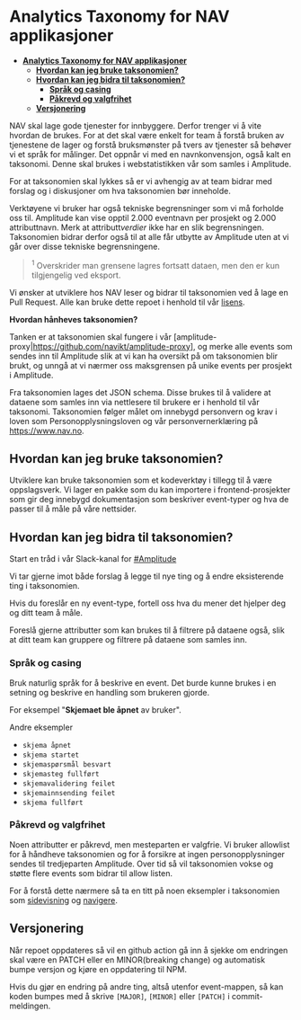 # **Analytics Taxonomy for NAV applikasjoner**

- [**Analytics Taxonomy for NAV applikasjoner**](#analytics-taxonomy-for-nav-applikasjoner)
  - [**Hvordan kan jeg bruke taksonomien?**](#hvordan-kan-jeg-bruke-taksonomien)
  - [**Hvordan kan jeg bidra til taksonomien?**](#hvordan-kan-jeg-bidra-til-taksonomien)
    - [**Språk og casing**](#språk-og-casing)
    - [**Påkrevd og valgfrihet**](#påkrevd-og-valgfrihet)
  - [**Versjonering**](#versjonering)

NAV skal lage gode tjenester for innbyggere. Derfor trenger vi å vite hvordan de brukes. For at det skal være enkelt for team å forstå bruken av tjenestene de lager og forstå bruksmønster på tvers av tjenester så behøver vi et språk for målinger. Det oppnår vi med en navnkonvensjon, også kalt en taksonomi. Denne skal brukes i webstatistikken vår som samles i Amplitude.

For at taksonomien skal lykkes så er vi avhengig av at team bidrar med forslag og i diskusjoner om hva taksonomien bør inneholde.

Verktøyene vi bruker har også tekniske begrensninger som vi må forholde oss til. Amplitude kan vise opptil 2.000 eventnavn per prosjekt og 2.000 attributtnavn. Merk at attributt*verdier* ikke har en slik begrensningen. Taksonomien bidrar derfor også til at alle får utbytte av Amplitude uten at vi går over disse tekniske begrensningene. 

> <sup>1</sup> Overskrider man grensene lagres fortsatt dataen, men den er kun tilgjengelig ved eksport.

Vi ønsker at utviklere hos NAV leser og bidrar til taksonomien ved å lage en Pull Request. Alle kan bruke dette repoet i henhold til vår [lisens](/LICENSE).

**Hvordan hånheves taksonomien?**

Tanken er at taksonomien skal fungere i vår [amplitude-proxy|https://github.com/navikt/amplitude-proxy], og merke alle events som sendes inn til Amplitude slik at vi kan ha oversikt på om taksonomien blir brukt, og unngå at vi nærmer oss maksgrensen på unike events per prosjekt i Amplitude.

Fra taksonomien lages det JSON schema. Disse brukes til å validere at dataene som samles inn via nettlesere til brukere er i henhold til vår taksonomi. Taksonomien følger målet om innebygd personvern og krav i loven som Personopplysningsloven og vår personvernerklæring på https://www.nav.no.

## **Hvordan kan jeg bruke taksonomien?**

Utviklere kan bruke taksonomien som et kodeverktøy i tillegg til å være oppslagsverk. Vi lager en pakke som du kan importere i frontend-prosjekter som gir deg innebygd dokumentasjon som beskriver event-typer og hva de passer til å måle på våre nettsider.

## **Hvordan kan jeg bidra til taksonomien?**

Start en tråd i vår Slack-kanal for [#Amplitude](https://nav-it.slack.com/archives/CMK1SCBP1)

Vi tar gjerne imot både forslag å legge til nye ting og å endre eksisterende ting i taksonomien.

Hvis du foreslår en ny event-type, fortell oss hva du mener det hjelper deg og ditt team å måle. 

Foreslå gjerne attributter som kan brukes til å filtrere på dataene også, slik at ditt team kan gruppere og filtrere på dataene som samles inn. 

### **Språk og casing**

Bruk naturlig språk for å beskrive en event. Det burde kunne brukes i en setning og beskrive en handling som brukeren gjorde.

For eksempel "**Skjemaet ble åpnet** av bruker".

Andre eksempler 
* `skjema åpnet`
* `skjema startet`
* `skjemaspørsmål besvart`
* `skjemasteg fullført`
* `skjemavalidering feilet`
* `skjemainnsending feilet`
* `skjema fullført`


### **Påkrevd og valgfrihet**

Noen attributter er påkrevd, men mesteparten er valgfrie. Vi bruker allowlist for å håndheve taksonomien og for å forsikre at ingen personopplysninger sendes til tredjeparten Amplitude. Over tid så vil taksonomien vokse og støtte flere events som bidrar til allow listen.

For å forstå dette nærmere så ta en titt på noen eksempler i taksonomien som [sidevisning](events/sidevisning/README.md) og [navigere](/events/navigere/README.md).

## **Versjonering**

Når repoet oppdateres så vil en github action gå inn å sjekke om endringen 
skal være en PATCH eller en MINOR(breaking change) og automatisk bumpe versjon og
kjøre en oppdatering til NPM.

Hvis du gjør en endring på andre ting, altså utenfor event-mappen, så kan koden 
bumpes med å skrive `[MAJOR]`, `[MINOR]` eller `[PATCH]` i commit-meldingen.